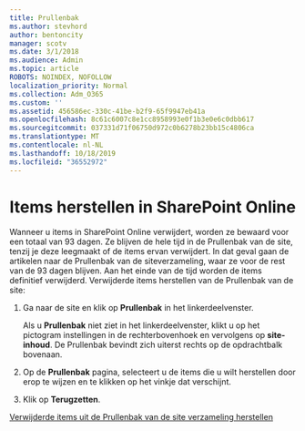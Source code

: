 ```yaml
---
title: Prullenbak
ms.author: stevhord
author: bentoncity
manager: scotv
ms.date: 3/1/2018
ms.audience: Admin
ms.topic: article
ROBOTS: NOINDEX, NOFOLLOW
localization_priority: Normal
ms.collection: Adm_O365
ms.custom: ''
ms.assetid: 456586ec-330c-41be-b2f9-65f9947eb41a
ms.openlocfilehash: 8c61c6007c8e1cc8958993e0f1b3e0e6c0dbb617
ms.sourcegitcommit: 037331d71f06750d972c0b6278b23bb15c4806ca
ms.translationtype: MT
ms.contentlocale: nl-NL
ms.lasthandoff: 10/18/2019
ms.locfileid: "36552972"
---
```

# <a name="restore-items-in-sharepoint-online"></a>Items herstellen in SharePoint Online

Wanneer u items in SharePoint Online verwijdert, worden ze bewaard voor een totaal van 93 dagen. Ze blijven de hele tijd in de Prullenbak van de site, tenzij je deze leegmaakt of de items ervan verwijdert. In dat geval gaan de artikelen naar de Prullenbak van de siteverzameling, waar ze voor de rest van de 93 dagen blijven. Aan het einde van de tijd worden de items definitief verwijderd. Verwijderde items herstellen van de Prullenbak van de site:
  
1. Ga naar de site en klik op **Prullenbak** in het linkerdeelvenster. 
    
    Als u **Prullenbak** niet ziet in het linkerdeelvenster, klikt u op het pictogram instellingen in de rechterbovenhoek en vervolgens op **site-inhoud**. De Prullenbak bevindt zich uiterst rechts op de opdrachtbalk bovenaan.
    
2. Op de **Prullenbak** pagina, selecteert u de items die u wilt herstellen door erop te wijzen en te klikken op het vinkje dat verschijnt. 
    
3. Klik op **Terugzetten**.
    
[Verwijderde items uit de Prullenbak van de site verzameling herstellen](https://go.microsoft.com/fwlink/?linkid=866439)
  

